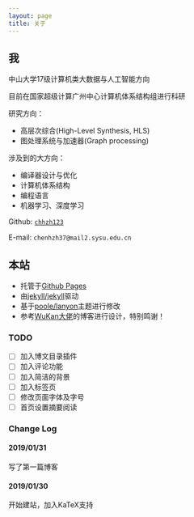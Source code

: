 ```yaml
---
layout: page
title: 关于
---
```


## 我
中山大学17级计算机类大数据与人工智能方向

目前在国家超级计算广州中心计算机体系结构组进行科研

研究方向：
* 高层次综合(High-Level Synthesis, HLS)
* 图处理系统与加速器(Graph processing)

涉及到的大方向：
* 编译器设计与优化
* 计算机体系结构
* 编程语言
* 机器学习、深度学习

Github: [`chhzh123`](https://github.com/chhzh123)

E-mail: `chenhzh37@mail2.sysu.edu.cn`

## 本站
* 托管于[Github Pages](https://pages.github.com)
* 由[jekyll/jekyll](https://github.com/jekyll/jekyll)驱动
* 基于[poole/lanyon](https://github.com/poole/lanyon)主题进行修改
* 参考[WuKan大佬](https://wu-kan.github.io/)的博客进行设计，特别鸣谢！

### TODO

- [ ] 加入博文目录插件
- [ ] 加入评论功能
- [ ] 加入简洁的背景
- [ ] 加入标签页
- [ ] 修改页面字体及字号
- [ ] 首页设置摘要阅读

### Change Log
#### 2019/01/31
写了第一篇博客

#### 2019/01/30
开始建站，加入KaTeX支持